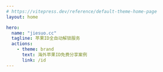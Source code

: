 ```yaml
---
# https://vitepress.dev/reference/default-theme-home-page
layout: home

hero:
  name: "jiesuo.cc"
  tagline: 苹果ID全自动解锁服务
  actions:
    - theme: brand
      text: 海外苹果ID免费分享案例
      link: /id
---
```


